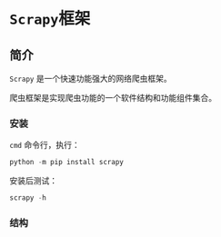 # `Scrapy`框架

## 简介

`Scrapy` 是一个快速功能强大的网络爬虫框架。

爬虫框架是实现爬虫功能的一个软件结构和功能组件集合。



### 安装

`cmd` 命令行，执行：

```python
python -m pip install scrapy
```

安装后测试：

```python
scrapy -h
```



### 结构

